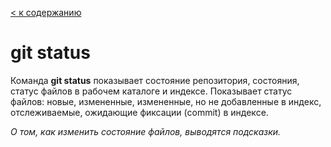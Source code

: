 [< к содержанию](/readme.md)

# git status

Команда **git status** показывает состояние репозитория, состояния, статус файлов в рабочем каталоге и индексе. Показывает статус файлов: новые, измененные, измененные, но не добавленные в индекс, отслеживаемые, ожидающие фиксации (commit) в индексе.

*О том, как изменить состояние файлов, выводятся подсказки.*
